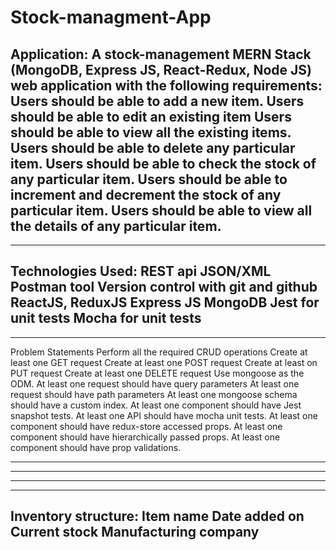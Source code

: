 # Stock-managment-App
Application:
A stock-management MERN Stack (MongoDB, Express JS, React-Redux, Node JS) web application with the following requirements:
Users should be able to add a new item.
Users should be able to edit an existing item
Users should be able to view all the existing items.
Users should be able to delete any particular item.
Users should be able to check the stock of any particular item.
Users should be able to increment and decrement the stock of any particular item.
Users should be able to view all the details of any particular item.
-------------------------------------------------------------------------------------------------------------------------------

-------------------------------------------------------------------------------------------------------------------------------
Technologies Used:
 REST api
JSON/XML
Postman tool
Version control with git and github
ReactJS, ReduxJS
Express JS
MongoDB
Jest for unit tests
Mocha for unit tests
-------------------------------------------------------------------------------------------------------------------------------

-------------------------------------------------------------------------------------------------------------------------------
Problem Statements
Perform all the required CRUD operations
Create at least one GET request
Create at least one POST request
Create at least on PUT request
Create at least one DELETE request
Use mongoose as the ODM.
At least one request should have query parameters
At least one request should have path parameters
At least one mongoose schema should have a custom index.
At least one component should have Jest snapshot tests.
At least one API should have mocha unit tests.
At least one component should have redux-store accessed props.
At least one component should have hierarchically passed props.
At least one component should have prop validations.


-------------------------------------------------------------------------------------------------------------------------------

-------------------------------------------------------------------------------------------------------------------------------

-------------------------------------------------------------------------------------------------------------------------------

-------------------------------------------------------------------------------------------------------------------------------
Inventory structure:
Item name
Date added on
Current stock
Manufacturing company
------------------------------------------------
